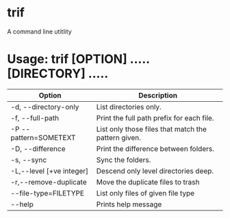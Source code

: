# trif

A command line utitlity

# Usage: trif [OPTION] .....  [DIRECTORY] .....

| Option  | Description|
|---|---|
| -d, --directory-only  | List directories only.  |
| -f, --full-path  | Print the full path prefix for each file.  |
| -P  --pattern=SOMETEXT  | List only those files that match the pattern given.  |
| -D, --difference  | Print the difference between folders.  |
|  -s, --sync | Sync the folders.  |
|  -L,--level [+ve integer] |  Descend only level directories deep. |
|  -r,--remove-duplicate  | Move the duplicate files to trash   |
|  --file-type=FILETYPE |  List only files of given file type |
| --help | Prints help message |


